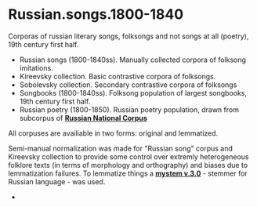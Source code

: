 # Russian.songs.1800-1840
Corporas of russian literary songs, folksongs and not songs at all (poetry), 19th century first half.

+ Russian songs (1800-1840ss). Manually collected corpora of folksong imitations.
+ Kireevsky collection. Basic contrastive corpora of folksongs.
+ Sobolevsky collection. Secondary contrastive corpora of folksongs
+ Songbooks (1800-1840ss). Folksong population of largest songbooks, 19th century first half.
+ Russian poetry (1800-1850). Russian poetry population, drawn from subcorpus of [**Russian National Corpus**](http://ruscorpora.ru/search-poetic.html) 

All corpuses are availiable in two forms: original and lemmatized. 

Semi-manual normalization was made for "Russian song" corpus and Kireevsky collection to provide some control over extremly heterogeneous folklore texts (in terms of morphology and orthography) and biases due to lemmatization failures. 
To lemmatize things a [**mystem v.3.0**](https://tech.yandex.ru/mystem/) - stemmer for Russian language - was used.


*
